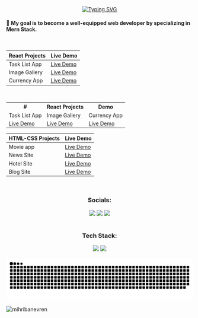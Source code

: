 <div align="center">
 <a href="https://github.com/MihribanEvren">
  <img src="https://readme-typing-svg.demolab.com?font=Fira+Code&size=28&duration=3000&pause=500&center=true&vCenter=true&width=435&lines=%e2%9c%a8+Mihriban+Evren+%e2%9c%a8;%f0%9f%93%9a+Software+Developer+%f0%9f%92%bb" alt="Typing SVG" />
 </a>
</div>

<h4>
🔭 My goal is to become a well-equipped web developer by specializing in Mern Stack.
</h4>

<br/>

| React Projects             | Live Demo                                                               |
| ----------------- | ------------------------------------------------------------------ |
| Task List App | [Live Demo](https://ma-task-list-project.netlify.app/) |
| Image Gallery | [Live Demo](https://ma-image-gallery.netlify.app/) |
| Currency App | [Live Demo](https://ma-currency-app.netlify.app/) |

<br/>

<table>
  <tr>
    <th>#</th>
    <th>React Projects</th>
    <th>Demo</th>
  </tr>
  <tr>
    <td>Task List App</td>
    <td>Image Gallery</td>
    <td>Currency App</td>
  </tr>
  <tr>
    <td> <a href='https://ma-task-list-project.netlify.app/' target='_blank'>Live Demo</a> </td>
    <td><a href='https://ma-image-gallery.netlify.app/' target='_blank'>Live Demo</a></td>
    <td><a href='https://ma-currency-app.netlify.app/' target='_blank'>Live Demo</a></td>
  </tr>
</table>
  

| HTML-CSS Projects             | Live Demo                                                               |
| ----------------- | ------------------------------------------------------------------ |
| Movie app | [Live Demo](https://ma-movieapp-site.netlify.app/) |
| News Site | [Live Demo](https://ma-news-site.netlify.app/) |
| Hotel Site | [Live Demo](https://ma-hotel-site.netlify.app/) |
| Blog Site | [Live Demo](https://ma-blog-site.netlify.app/) |

<br/>

<div align="center">
<h3 align="center">Socials:</h3>
<a href="https://www.linkedin.com/in/mihribanevren" target="blank"><img src="https://img.shields.io/badge/LinkedIn-0077B5?style=for-the-badge&logo=linkedin&logoColor=white" /></a>
<a href="https://twitter.com/myy_universe" target="blank"><img src="https://img.shields.io/badge/X-000?style=for-the-badge&logo=x" /></a>
<a href="https://instagram.com/mihribann_n" target="blank"><img src="https://img.shields.io/badge/-Instagram-%23E4405F?style=for-the-badge&logo=instagram&logoColor=white" /></a>
</div>

<br/>
<div align="center">
<h3 align="center">Tech Stack:</h3>
    <img src="https://skillicons.dev/icons?i=react,bootstrap,html,css,vscode,github,git" />
    <img src="https://skillicons.dev/icons?i=python,javascript,typescript,redux,php,laravel,c,mysql,jquery,npm,netlify" /><br>
</div>

<br/>

<img alt="snake eating my contributions" src="https://raw.githubusercontent.com/salesp07/salesp07/output/github-contribution-grid-snake.svg" />

<br/>

<p><img align="center" src="https://github-readme-stats.vercel.app/api/top-langs?username=mihribanevren&show_icons=true&locale=en&layout=compact" alt="mihribanevren" /></p>

